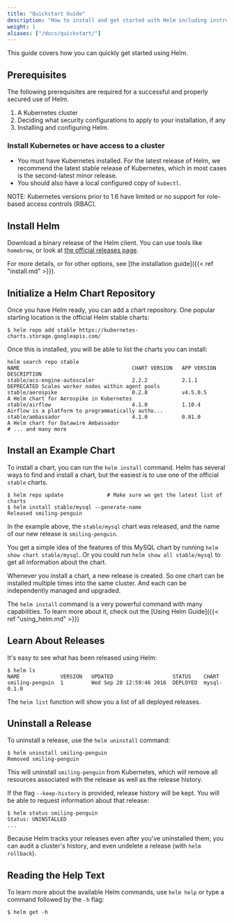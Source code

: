 ```yaml
---
title: "Quickstart Guide"
description: "How to install and get started with Helm including instructions for distros, FAQs, and plugins."
weight: 1
aliases: ["/docs/quickstart/"]
---
```


This guide covers how you can quickly get started using Helm.

## Prerequisites

The following prerequisites are required for a successful and properly secured use of Helm.

1. A Kubernetes cluster
2. Deciding what security configurations to apply to your installation, if any
3. Installing and configuring Helm.

### Install Kubernetes or have access to a cluster

- You must have Kubernetes installed. For the latest release of Helm, we recommend the latest stable
  release of Kubernetes, which in most cases is the second-latest minor release.
- You should also have a local configured copy of `kubectl`.

NOTE: Kubernetes versions prior to 1.6 have limited or no support for role-based access controls
(RBAC).

## Install Helm

Download a binary release of the Helm client. You can use tools like `homebrew`, or look at [the
official releases page](https://github.com/helm/helm/releases).

For more details, or for other options, see [the installation guide]({{< ref "install.md" >}}).

## Initialize a Helm Chart Repository

Once you have Helm ready, you can add a chart repository. One popular starting location is the
official Helm stable charts:

```console
$ helm repo add stable https://kubernetes-charts.storage.googleapis.com/
```

Once this is installed, you will be able to list the charts you can install:

```console
helm search repo stable
NAME                                    CHART VERSION   APP VERSION                     DESCRIPTION
stable/acs-engine-autoscaler            2.2.2           2.1.1                           DEPRECATED Scales worker nodes within agent pools
stable/aerospike                        0.2.8           v4.5.0.5                        A Helm chart for Aerospike in Kubernetes
stable/airflow                          4.1.0           1.10.4                          Airflow is a platform to programmatically autho...
stable/ambassador                       4.1.0           0.81.0                          A Helm chart for Datawire Ambassador
# ... and many more
```

## Install an Example Chart

To install a chart, you can run the `helm install` command. Helm has several ways to find and
install a chart, but the easiest is to use one of the official `stable` charts.

```console
$ helm repo update              # Make sure we get the latest list of charts
$ helm install stable/mysql --generate-name
Released smiling-penguin
```

In the example above, the `stable/mysql` chart was released, and the name of our new release is
`smiling-penguin`.

You get a simple idea of the features of this MySQL chart by running `helm show chart stable/mysql`.
Or you could run `helm show all stable/mysql` to get all information about the chart.

Whenever you install a chart, a new release is created. So one chart can be installed multiple times
into the same cluster. And each can be independently managed and upgraded.

The `helm install` command is a very powerful command with many capabilities. To learn more about
it, check out the [Using Helm Guide]({{< ref "using_helm.md" >}})

## Learn About Releases

It's easy to see what has been released using Helm:

```console
$ helm ls
NAME             VERSION   UPDATED                   STATUS    CHART
smiling-penguin  1         Wed Sep 28 12:59:46 2016  DEPLOYED  mysql-0.1.0
```

The `helm list` function will show you a list of all deployed releases.

## Uninstall a Release

To uninstall a release, use the `helm uninstall` command:

```console
$ helm uninstall smiling-penguin
Removed smiling-penguin
```

This will uninstall `smiling-penguin` from Kubernetes, which will remove all resources associated
with the release as well as the release history.

If the flag `--keep-history` is provided, release history will be kept. You will be able to request
information about that release:

```console
$ helm status smiling-penguin
Status: UNINSTALLED
...
```

Because Helm tracks your releases even after you've uninstalled them, you can audit a cluster's
history, and even undelete a release (with `helm rollback`).

## Reading the Help Text

To learn more about the available Helm commands, use `helm help` or type a command followed by the
`-h` flag:

```console
$ helm get -h
```
